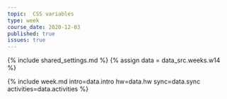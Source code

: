 ```yaml
---
topic:  CSS variables
type: week
course_date: 2020-12-03
published: true
issues: true
---
```


{% include shared_settings.md %}
{% assign data = data_src.weeks.w14 %}

{% include week.md
  intro=data.intro
  hw=data.hw
  sync=data.sync
  activities=data.activities
%}
